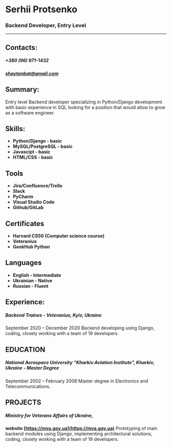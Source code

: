 # Serhii Protsenko

### Backend Developer, Entry Level

---

## Contacts:

##### +380 (96) 971-1432

##### shaytanbat@gmail.com

## Summary:

Entry level Backend developer specializing in Python/Django development with basic experience in SQL looking for a position that would allow to grow as a software engineer.

## Skills:

- **Python/Django - basic**
- **MySQL/PostgreSQL - basic**
- **Javascipt - basic**
- **HTML/CSS - basic**

## Tools

- **Jira/Confluence/Trello**
- **Slack**
- **PyCharm**
- **Visual Studio Code**
- **Github/GitLab**

## Certificates

- **Harvard CS50 (Computer science course)**
- **Veteranius**
- **GeekHub Python**

## Languages

- **English - Intermediate**
- **Ukrainian - Native**
- **Russian - Fluent**

## Experience:

##### **Backend Trainee** - Veteranius, Kyiv, Ukraine

September 2020 – December 2020
Backend developing using Django, coding, closely working with a team of 19 developers.

## EDUCATION

##### **National Aerospace University “Kharkiv Aviation Institute”,** Kharkiv, Ukraine - **Master Degree**

September 2002 – February 2008
Master degree in Electronics and Telecommunications.

## PROJECTS

##### **Ministry for Veterans Affairs of Ukraine,**

**website [https://mva.gov.ua](https://mva.gov.ua)**
Prototyping of main backend modules using Django, implementing architectural solutions, coding, closely working with a team of 19 developers.
